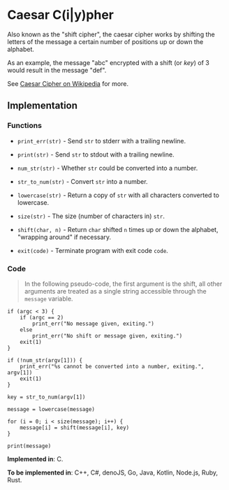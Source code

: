 # Caesar C(i|y)pher

Also known as the "shift cipher", the caesar cipher works by shifting the letters of the message a certain number of positions up or down the alphabet.

As an example, the message "abc" encrypted with a shift (or *key*) of 3 would result in the message "def".

See [Caesar Cipher on Wikipedia](https://en.wikipedia.org/wiki/Caesar_cipher) for more.

## Implementation

### Functions

- `print_err(str)` - Send `str` to stderr with a trailing newline.

- `print(str)` - Send `str` to stdout with a trailing newline.

- `num_str(str)` - Whether `str` could be converted into a number.

- `str_to_num(str)` - Convert `str` into a number.

- `lowercase(str)` - Return a copy of `str` with all characters converted to lowercase.

- `size(str)` - The size (number of characters in) `str`.

- `shift(char, n)` - Return `char` shifted `n` times up or down the alphabet, "wrapping around" if necessary.

- `exit(code)` - Terminate program with exit code `code`.

### Code

> In the following pseudo-code, the first argument is the shift, all other arguments are treated as a single string accessible through the `message` variable.

```
if (argc < 3) {
    if (argc == 2)
        print_err("No message given, exiting.")
    else
        print_err("No shift or message given, exiting.")
    exit(1)
}

if (!num_str(argv[1])) {
    print_err("%s cannot be converted into a number, exiting.", argv[1])
    exit(1)
}

key = str_to_num(argv[1])

message = lowercase(message)

for (i = 0; i < size(message); i++) {
    message[i] = shift(message[i], key)
}

print(message)
```

**Implemented in**: C.

**To be implemented in**: C++, C#, denoJS, Go, Java, Kotlin, Node.js, Ruby, Rust.
